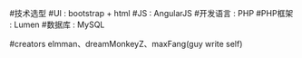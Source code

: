 #技术选型
#UI : bootstrap + html
#JS : AngularJS
#开发语言 : PHP
#PHP框架 : Lumen
#数据库 : MySQL

#creators
elmman、dreamMonkeyZ、maxFang(guy write self)